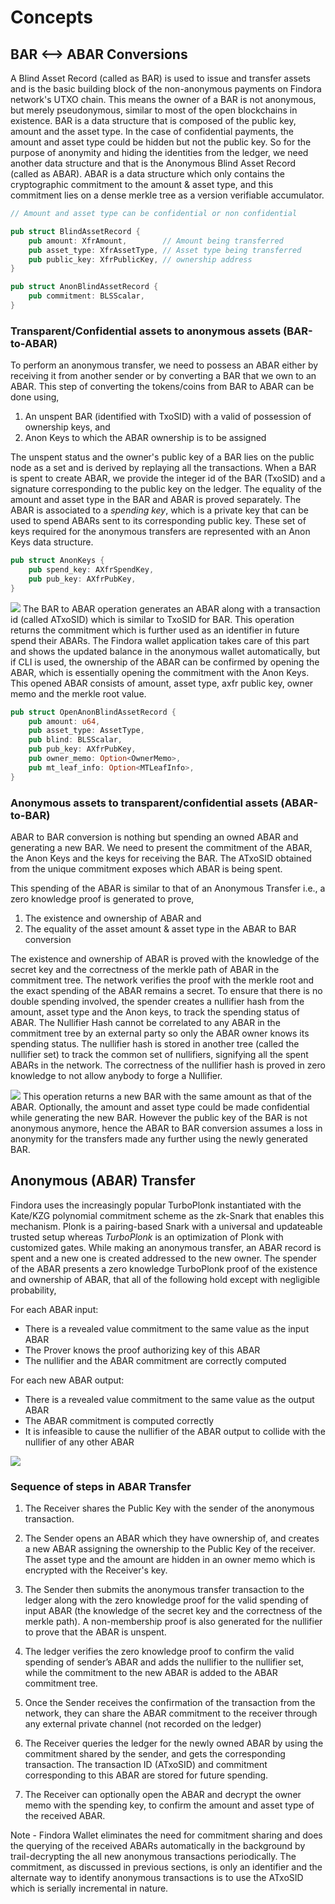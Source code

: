 # Concepts 

## BAR <--> ABAR Conversions

A Blind Asset Record (called as BAR) is used to issue and transfer assets and is the basic building block of the non-anonymous payments on Findora network's UTXO chain. This means the owner of a BAR is not anonymous, but merely pseudonymous, similar to most of the open blockchains in existence. BAR is a data structure that is composed of the public key, amount and the asset type. In the case of confidential payments, the amount and asset type could be hidden but not the public key. So for the purpose of anonymity and hiding the identities from the ledger, we need another data structure and that is the Anonymous Blind Asset Record (called as ABAR). ABAR is a data structure which only contains the cryptographic commitment to the amount & asset type, and this commitment lies on a dense merkle tree as a version verifiable accumulator.
<!--- is the randomized version of the owning public key with the randomizer unknown to the network. -->

```rust
// Amount and asset type can be confidential or non confidential

pub struct BlindAssetRecord {
    pub amount: XfrAmount,        // Amount being transferred
    pub asset_type: XfrAssetType, // Asset type being transferred
    pub public_key: XfrPublicKey, // ownership address
}
```
```rust
pub struct AnonBlindAssetRecord {
    pub commitment: BLSScalar,
}
```

### Transparent/Confidential assets to anonymous assets (BAR-to-ABAR)
To perform an anonymous transfer, we need to possess an ABAR either by receiving it from another sender or by converting a BAR that we own to an ABAR. This step of converting the tokens/coins from BAR to ABAR can be done using,
1. An unspent BAR (identified with TxoSID) with a valid of possession of ownership keys, and
2. Anon Keys to which the ABAR ownership is to be assigned
<!--- ABAR consists of the cryptographic commitment to the amount along with the randomized public key, which is unique to each transaction. The BAR to ABAR operation returns a randomizer aka the diversifier, which is required for further transfers as the randomized public key which gets stored on the ledger through the ABAR is obtained only from the randomizer and the anonymous (non-randomized) public key of the user.-->

The unspent status and the owner's public key of a BAR lies on the public node as a set and is derived by replaying all the transactions. When a BAR is spent to create ABAR, we provide the integer id of the BAR (TxoSID) and a signature corresponding to the public key on the ledger. The equality of the amount and asset type in the BAR and ABAR is proved separately. The ABAR is associated to a *spending key*, which is a private key that can be used to spend ABARs sent to its corresponding public key. These set of keys required for the anonymous transfers are represented with an Anon Keys data structure.

```rust
pub struct AnonKeys {
    pub spend_key: AXfrSpendKey,
    pub pub_key: AXfrPubKey,
}
```

![](../../../images/bar_to_abar.jpg)
The BAR to ABAR operation generates an ABAR along with a transaction id (called ATxoSID) which is similar to TxoSID for BAR. This operation returns the commitment which is further used as an identifier in future spend their ABARs. The Findora wallet application takes care of this part and shows the updated balance in the anonymous wallet automatically, but if CLI is used, the ownership of the ABAR can be confirmed by opening the ABAR, which is essentially opening the commitment with the Anon Keys. This opened ABAR consists of amount, asset type, axfr public key, owner memo and the merkle root value.

```rust
pub struct OpenAnonBlindAssetRecord {
    pub amount: u64,
    pub asset_type: AssetType,
    pub blind: BLSScalar,
    pub pub_key: AXfrPubKey,
    pub owner_memo: Option<OwnerMemo>,
    pub mt_leaf_info: Option<MTLeafInfo>,
}
```

### Anonymous assets to transparent/confidential assets (ABAR-to-BAR)

ABAR to BAR conversion is nothing but spending an owned ABAR and generating a new BAR. We need to present the commitment of the ABAR, the Anon Keys and the keys for receiving the BAR. The ATxoSID obtained from the unique commitment exposes which ABAR is being spent.

This spending of the ABAR is similar to that of an Anonymous Transfer i.e., a zero knowledge proof is generated to prove,
1. The existence and ownership of ABAR and
2. The equality of the asset amount & asset type in the ABAR to BAR conversion

The existence and ownership of ABAR is proved with the knowledge of the secret key and the correctness of the merkle path of ABAR in the commitment tree. The network verifies the proof with the merkle root and the exact spending of the ABAR remains a secret. To ensure that there is no double spending involved, the spender creates a nullifier hash from the amount, asset type and the Anon keys, to track the spending status of ABAR. The Nullifier Hash cannot be correlated to any ABAR in the commitment tree by an external party so only the ABAR owner knows its spending status. The nullifier hash is stored in another tree (called the nullifier set) to track the common set of nullifiers, signifying all the spent ABARs in the network. The correctness of the nullifier hash is proved in zero knowledge to not allow anybody to forge a Nullifier.

![](../../../images/abar_to_bar.jpg)
This operation returns a new BAR with the same amount as that of the ABAR. Optionally, the amount and asset type could be made confidential while generating the new BAR. However the public key of the BAR is not anonymous anymore, hence the ABAR to BAR conversion assumes a loss in anonymity for the transfers made any further using the newly generated BAR.

## Anonymous (ABAR) Transfer

Findora uses the increasingly popular TurboPlonk instantiated with the Kate/KZG polynomial commitment scheme as the zk-Snark that enables this mechanism. Plonk is a pairing-based Snark with a universal and updateable trusted setup whereas *TurboPlonk* is an optimization of Plonk with customized gates. While making an anonymous transfer, an ABAR record is spent and a new one is created addressed to the new owner. The spender of the ABAR presents a zero knowledge TurboPlonk proof of the existence and ownership of ABAR, that all of the following hold except with negligible probability,

For each ABAR input:

* There is a revealed value commitment to the same value as the input ABAR
* The Prover knows the proof authorizing key of this ABAR
* The nullifier and the ABAR commitment are correctly computed

For each new ABAR output:

* There is a revealed value commitment to the same value as the output ABAR
* The ABAR commitment is computed correctly
* It is infeasible to cause the nullifier of the ABAR output to collide with the nullifier of any other ABAR

![](../../../images/abar_transfer.jpg)

### Sequence of steps in ABAR Transfer

1. The Receiver shares the Public Key with the sender of the anonymous transaction.

2. The Sender opens an ABAR which they have ownership of, and creates a new ABAR assigning the ownership to the Public Key of the receiver. The asset type and the amount are hidden in an owner memo which is encrypted with the Receiver's key.

3. The Sender then submits the anonymous transfer transaction to the ledger along with the zero knowledge proof for the valid spending of input ABAR (the knowledge of the secret key and the correctness of the merkle path). A non-membership proof is also generated for the nullifier to prove that the ABAR is unspent.

4. The ledger verifies the zero knowledge proof to confirm the valid spending of sender’s ABAR and adds the nullifier to the nullifier set, while the commitment to the new ABAR is added to the ABAR commitment tree.

5. Once the Sender receives the confirmation of the transaction from the network, they can share the ABAR commitment to the receiver through any external private channel (not recorded on the ledger)

6. The Receiver queries the ledger for the newly owned ABAR by using the commitment shared by the sender, and gets the corresponding transaction. The transaction ID (ATxoSID) and commitment corresponding to this ABAR are stored for future spending.

7. The Receiver can optionally open the ABAR and decrypt the owner memo with the spending key, to confirm the amount and asset type of the received ABAR.

Note - Findora Wallet eliminates the need for commitment sharing and does the querying of the received ABARs automatically in the background by trail-decrypting the all new anonymous transactions periodically. The commitment, as discussed in previous sections, is only an identifier and the alternate way to identify anonymous transactions is to use the ATxoSID which is serially incremental in nature.


<!--- ![](https://i.imgur.com/CXOqKW0.png)
[](https://i.imgur.com/0q1AvYW.png)
[](https://i.imgur.com/rYTLMKk.png)
[](https://i.imgur.com/098kKlh.png) -->
